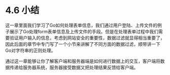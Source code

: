 # 4.6 小结
这一章里面我们学习了Go如何处理表单信息，我们通过用户登陆、上传文件的例子展示了Go处理form表单信息及上传文件的手段。但是在处理表单过程中我们需要验证用户输入的信息，考虑到网站安全的重要性，数据过滤就显得相当重要了，因此后面的章节中专门写了一个小节来讲解了不同方面的数据过滤，顺带讲一下Go对字符串的正则处理。

通过这一章能够让你了解客户端和服务器端是如何进行数据上的交互，客户端将数据传递给服务器系统，服务器接受数据又把处理结果反馈给客户端。

